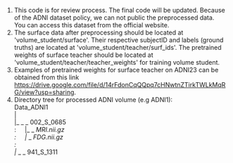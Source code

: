 1. This code is for review process. The final code will be updated. Because of the ADNI dataset policy, we can not public the preprocessed data. You can access this dataset from the official website.
2. The surface data after preprocessing should be located at 'volume_student/surface'. Their respective subjectID and labels (ground truths) are located at 'volume_student/teacher/surf_ids'. The pretrained weights of surface teacher should be located at 'volume_student/teacher/teacher_weights' for training volume student. 
3. Examples of pretrained weights for surface teacher on ADNI23 can be obtained from this link https://drive.google.com/file/d/14rFdonCqQQpq7cHNwtnZTirkTWLkMqRG/view?usp=sharing.
4. Directory tree for processed ADNI volume (e.g ADNI1): <br>
Data_ADNI1 <br>
|<br>
|_ _ _ 002_S_0685<br>
:	&nbsp;&nbsp;&nbsp;	|_ _ _MRI.nii.gz<br>
:	&nbsp;&nbsp;&nbsp;	|_ _ _FDG.nii.gz<br>
:<br>
|_ _ _ 941_S_1311<br>

